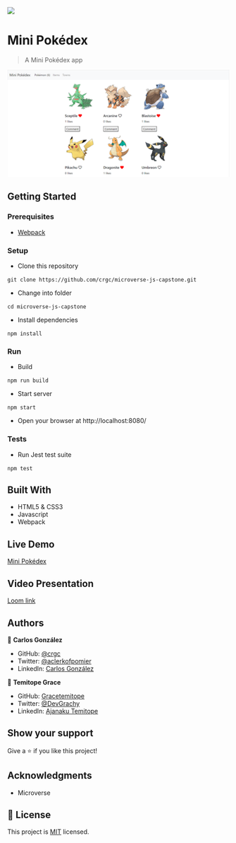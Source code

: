 ![](https://img.shields.io/badge/Microverse-blueviolet)

# Mini Pokédex

> A Mini Pokédex app

![screenshot](./img/screenshot.png)

## Getting Started

### Prerequisites

- [Webpack](https://webpack.js.org/)

### Setup

* Clone this repository
```
git clone https://github.com/crgc/microverse-js-capstone.git
```
* Change into folder
```
cd microverse-js-capstone
```
* Install dependencies
```
npm install
```

### Run
* Build
```
npm run build
```
* Start server
```
npm start
```
* Open your browser at http://localhost:8080/

### Tests
* Run Jest test suite
```
npm test
```

## Built With

- HTML5 & CSS3
- Javascript
- Webpack

## Live Demo
[Mini Pokédex](https://crgc.github.io/microverse-js-capstone/)

## Video Presentation
[Loom link](https://www.loom.com/share/e73e19d426fe435ca289de30e635dead)

## Authors

👤  **Carlos González**
- GitHub: [@crgc](https://github.com/crgc)
- Twitter: [@aclerkofpomier](https://twitter.com/aclerkofpomier)
- LinkedIn: [Carlos González](https://www.linkedin.com/in/carlosrmgonzalez/)

👤 **Temitope Grace**
- GitHub: [Gracetemitope](https://github.com/gracetemitope)
- Twitter: [@DevGrachy](https://twitter.com/devgrachy)
- LinkedIn: [Ajanaku Temitope](https://www.linkedin.com/in/ajanaku-temitope/)

## Show your support

Give a ⭐️ if you like this project!

## Acknowledgments

- Microverse

## 📝 License

This project is [MIT](https://www.mit.edu/~amini/LICENSE.md) licensed.